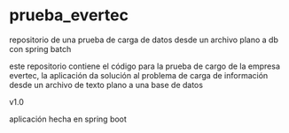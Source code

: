 # prueba_evertec
repositorio de una prueba de carga de datos desde un archivo plano a db con spring batch

este repositorio contiene el código para la prueba de cargo de la empresa evertec, la aplicación da solución al problema de carga de información desde un archivo de texto plano a una base de datos

v1.0

aplicación hecha en spring boot 
